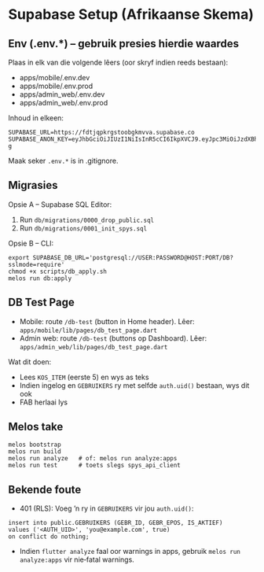 # Supabase Setup (Afrikaanse Skema)

## Env (.env.*) – gebruik presies hierdie waardes
Plaas in elk van die volgende lêers (oor skryf indien reeds bestaan):

- apps/mobile/.env.dev
- apps/mobile/.env.prod
- apps/admin_web/.env.dev
- apps/admin_web/.env.prod

Inhoud in elkeen:

```
SUPABASE_URL=https://fdtjqpkrgstoobgkmvva.supabase.co
SUPABASE_ANON_KEY=eyJhbGciOiJIUzI1NiIsInR5cCI6IkpXVCJ9.eyJpc3MiOiJzdXBhYmFzZSIsInJlZiI6ImZkdGpxcGtyZ3N0b29iZ2ttdnZhIiwicm9sZSI6ImFub24iLCJpYXQiOjE3NTA5MzkzMTksImV4cCI6MjA2NjUxNTMxOX0.mBhXEydwMYWxwUhrLR2ugVRbYFi0g1hRi3S3hzZhv-g
```

Maak seker `.env.*` is in .gitignore.

## Migrasies

Opsie A – Supabase SQL Editor:
1) Run `db/migrations/0000_drop_public.sql`
2) Run `db/migrations/0001_init_spys.sql`

Opsie B – CLI:
```
export SUPABASE_DB_URL='postgresql://USER:PASSWORD@HOST:PORT/DB?sslmode=require'
chmod +x scripts/db_apply.sh
melos run db:apply
```

## DB Test Page

- Mobile: route `/db-test` (button in Home header). Lêer: `apps/mobile/lib/pages/db_test_page.dart`
- Admin web: route `/db-test` (buttons op Dashboard). Lêer: `apps/admin_web/lib/pages/db_test_page.dart`

Wat dit doen:
- Lees `KOS_ITEM` (eerste 5) en wys as teks
- Indien ingelog en `GEBRUIKERS` ry met selfde `auth.uid()` bestaan, wys dit ook
- FAB herlaai lys

## Melos take
```
melos bootstrap
melos run build
melos run analyze   # of: melos run analyze:apps
melos run test      # toets slegs spys_api_client
```

## Bekende foute
- 401 (RLS): Voeg ’n ry in `GEBRUIKERS` vir jou `auth.uid()`:
```
insert into public.GEBRUIKERS (GEBR_ID, GEBR_EPOS, IS_AKTIEF)
values ('<AUTH_UID>', 'you@example.com', true)
on conflict do nothing;
```
- Indien `flutter analyze` faal oor warnings in apps, gebruik `melos run analyze:apps` vir nie‑fatal warnings. 